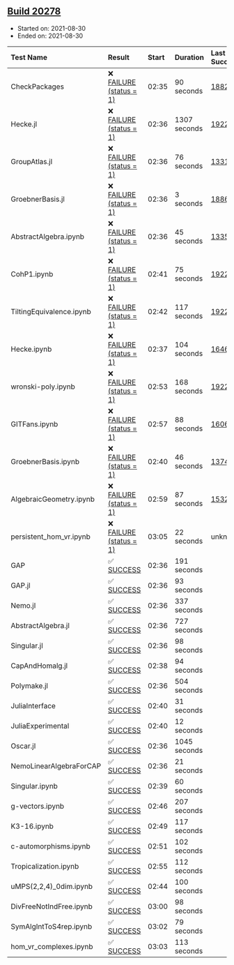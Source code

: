 ## [Build 20278](https://oscarci.mathematik.uni-kl.de/job/oscar/20278/)

* Started on: 2021-08-30
* Ended on: 2021-08-30

| Test Name    | Result | Start | Duration | Last Success | First Failure |
|:-------------|:-------|:------|:---------|:-------------|:--------------|
| CheckPackages | ❌ [FAILURE (status = 1)](https://oscarci.mathematik.uni-kl.de/job/oscar/20278/artifact/logs/build-20278/CheckPackages.log) | 02:35 | 90 seconds | [18822](https://oscarci.mathematik.uni-kl.de/job/oscar/18822/) | [18823](https://oscarci.mathematik.uni-kl.de/job/oscar/18823/) |
| Hecke.jl | ❌ [FAILURE (status = 1)](https://oscarci.mathematik.uni-kl.de/job/oscar/20278/artifact/logs/build-20278/Hecke.jl.log) | 02:36 | 1307 seconds | [19222](https://oscarci.mathematik.uni-kl.de/job/oscar/19222/) | [20152](https://oscarci.mathematik.uni-kl.de/job/oscar/20152/) |
| GroupAtlas.jl | ❌ [FAILURE (status = 1)](https://oscarci.mathematik.uni-kl.de/job/oscar/20278/artifact/logs/build-20278/GroupAtlas.jl.log) | 02:36 | 76 seconds | [13311](https://oscarci.mathematik.uni-kl.de/job/oscar/13311/) | [13312](https://oscarci.mathematik.uni-kl.de/job/oscar/13312/) |
| GroebnerBasis.jl | ❌ [FAILURE (status = 1)](https://oscarci.mathematik.uni-kl.de/job/oscar/20278/artifact/logs/build-20278/GroebnerBasis.jl.log) | 02:36 | 3 seconds | [18864](https://oscarci.mathematik.uni-kl.de/job/oscar/18864/) | [18865](https://oscarci.mathematik.uni-kl.de/job/oscar/18865/) |
| AbstractAlgebra.ipynb | ❌ [FAILURE (status = 1)](https://oscarci.mathematik.uni-kl.de/job/oscar/20278/artifact/logs/build-20278/AbstractAlgebra.ipynb.log) | 02:36 | 45 seconds | [13355](https://oscarci.mathematik.uni-kl.de/job/oscar/13355/) | [13356](https://oscarci.mathematik.uni-kl.de/job/oscar/13356/) |
| CohP1.ipynb | ❌ [FAILURE (status = 1)](https://oscarci.mathematik.uni-kl.de/job/oscar/20278/artifact/logs/build-20278/CohP1.ipynb.log) | 02:41 | 75 seconds | [19222](https://oscarci.mathematik.uni-kl.de/job/oscar/19222/) | [20152](https://oscarci.mathematik.uni-kl.de/job/oscar/20152/) |
| TiltingEquivalence.ipynb | ❌ [FAILURE (status = 1)](https://oscarci.mathematik.uni-kl.de/job/oscar/20278/artifact/logs/build-20278/TiltingEquivalence.ipynb.log) | 02:42 | 117 seconds | [19222](https://oscarci.mathematik.uni-kl.de/job/oscar/19222/) | [20152](https://oscarci.mathematik.uni-kl.de/job/oscar/20152/) |
| Hecke.ipynb | ❌ [FAILURE (status = 1)](https://oscarci.mathematik.uni-kl.de/job/oscar/20278/artifact/logs/build-20278/Hecke.ipynb.log) | 02:37 | 104 seconds | [16463](https://oscarci.mathematik.uni-kl.de/job/oscar/16463/) | [16464](https://oscarci.mathematik.uni-kl.de/job/oscar/16464/) |
| wronski-poly.ipynb | ❌ [FAILURE (status = 1)](https://oscarci.mathematik.uni-kl.de/job/oscar/20278/artifact/logs/build-20278/wronski-poly.ipynb.log) | 02:53 | 168 seconds | [19222](https://oscarci.mathematik.uni-kl.de/job/oscar/19222/) | [20152](https://oscarci.mathematik.uni-kl.de/job/oscar/20152/) |
| GITFans.ipynb | ❌ [FAILURE (status = 1)](https://oscarci.mathematik.uni-kl.de/job/oscar/20278/artifact/logs/build-20278/GITFans.ipynb.log) | 02:57 | 88 seconds | [16068](https://oscarci.mathematik.uni-kl.de/job/oscar/16068/) | [16069](https://oscarci.mathematik.uni-kl.de/job/oscar/16069/) |
| GroebnerBasis.ipynb | ❌ [FAILURE (status = 1)](https://oscarci.mathematik.uni-kl.de/job/oscar/20278/artifact/logs/build-20278/GroebnerBasis.ipynb.log) | 02:40 | 46 seconds | [13748](https://oscarci.mathematik.uni-kl.de/job/oscar/13748/) | [13749](https://oscarci.mathematik.uni-kl.de/job/oscar/13749/) |
| AlgebraicGeometry.ipynb | ❌ [FAILURE (status = 1)](https://oscarci.mathematik.uni-kl.de/job/oscar/20278/artifact/logs/build-20278/AlgebraicGeometry.ipynb.log) | 02:59 | 87 seconds | [15322](https://oscarci.mathematik.uni-kl.de/job/oscar/15322/) | [15323](https://oscarci.mathematik.uni-kl.de/job/oscar/15323/) |
| persistent_hom_vr.ipynb | ❌ [FAILURE (status = 1)](https://oscarci.mathematik.uni-kl.de/job/oscar/20278/artifact/logs/build-20278/persistent_hom_vr.ipynb.log) | 03:05 | 22 seconds | unknown | unknown |
| GAP | ✅ [SUCCESS](https://oscarci.mathematik.uni-kl.de/job/oscar/20278/artifact/logs/build-20278/GAP.log) | 02:36 | 191 seconds |  |  |
| GAP.jl | ✅ [SUCCESS](https://oscarci.mathematik.uni-kl.de/job/oscar/20278/artifact/logs/build-20278/GAP.jl.log) | 02:36 | 93 seconds |  |  |
| Nemo.jl | ✅ [SUCCESS](https://oscarci.mathematik.uni-kl.de/job/oscar/20278/artifact/logs/build-20278/Nemo.jl.log) | 02:36 | 337 seconds |  |  |
| AbstractAlgebra.jl | ✅ [SUCCESS](https://oscarci.mathematik.uni-kl.de/job/oscar/20278/artifact/logs/build-20278/AbstractAlgebra.jl.log) | 02:36 | 727 seconds |  |  |
| Singular.jl | ✅ [SUCCESS](https://oscarci.mathematik.uni-kl.de/job/oscar/20278/artifact/logs/build-20278/Singular.jl.log) | 02:36 | 98 seconds |  |  |
| CapAndHomalg.jl | ✅ [SUCCESS](https://oscarci.mathematik.uni-kl.de/job/oscar/20278/artifact/logs/build-20278/CapAndHomalg.jl.log) | 02:38 | 94 seconds |  |  |
| Polymake.jl | ✅ [SUCCESS](https://oscarci.mathematik.uni-kl.de/job/oscar/20278/artifact/logs/build-20278/Polymake.jl.log) | 02:36 | 504 seconds |  |  |
| JuliaInterface | ✅ [SUCCESS](https://oscarci.mathematik.uni-kl.de/job/oscar/20278/artifact/logs/build-20278/JuliaInterface.log) | 02:40 | 31 seconds |  |  |
| JuliaExperimental | ✅ [SUCCESS](https://oscarci.mathematik.uni-kl.de/job/oscar/20278/artifact/logs/build-20278/JuliaExperimental.log) | 02:40 | 12 seconds |  |  |
| Oscar.jl | ✅ [SUCCESS](https://oscarci.mathematik.uni-kl.de/job/oscar/20278/artifact/logs/build-20278/Oscar.jl.log) | 02:36 | 1045 seconds |  |  |
| NemoLinearAlgebraForCAP | ✅ [SUCCESS](https://oscarci.mathematik.uni-kl.de/job/oscar/20278/artifact/logs/build-20278/NemoLinearAlgebraForCAP.log) | 02:36 | 21 seconds |  |  |
| Singular.ipynb | ✅ [SUCCESS](https://oscarci.mathematik.uni-kl.de/job/oscar/20278/artifact/logs/build-20278/Singular.ipynb.log) | 02:39 | 60 seconds |  |  |
| g-vectors.ipynb | ✅ [SUCCESS](https://oscarci.mathematik.uni-kl.de/job/oscar/20278/artifact/logs/build-20278/g-vectors.ipynb.log) | 02:46 | 207 seconds |  |  |
| K3-16.ipynb | ✅ [SUCCESS](https://oscarci.mathematik.uni-kl.de/job/oscar/20278/artifact/logs/build-20278/K3-16.ipynb.log) | 02:49 | 117 seconds |  |  |
| c-automorphisms.ipynb | ✅ [SUCCESS](https://oscarci.mathematik.uni-kl.de/job/oscar/20278/artifact/logs/build-20278/c-automorphisms.ipynb.log) | 02:51 | 102 seconds |  |  |
| Tropicalization.ipynb | ✅ [SUCCESS](https://oscarci.mathematik.uni-kl.de/job/oscar/20278/artifact/logs/build-20278/Tropicalization.ipynb.log) | 02:55 | 112 seconds |  |  |
| uMPS(2,2,4)_0dim.ipynb | ✅ [SUCCESS](https://oscarci.mathematik.uni-kl.de/job/oscar/20278/artifact/logs/build-20278/uMPS-2-2-4-_0dim.ipynb.log) | 02:44 | 100 seconds |  |  |
| DivFreeNotIndFree.ipynb | ✅ [SUCCESS](https://oscarci.mathematik.uni-kl.de/job/oscar/20278/artifact/logs/build-20278/DivFreeNotIndFree.ipynb.log) | 03:00 | 98 seconds |  |  |
| SymAlgIntToS4rep.ipynb | ✅ [SUCCESS](https://oscarci.mathematik.uni-kl.de/job/oscar/20278/artifact/logs/build-20278/SymAlgIntToS4rep.ipynb.log) | 03:02 | 79 seconds |  |  |
| hom_vr_complexes.ipynb | ✅ [SUCCESS](https://oscarci.mathematik.uni-kl.de/job/oscar/20278/artifact/logs/build-20278/hom_vr_complexes.ipynb.log) | 03:03 | 113 seconds |  |  |
